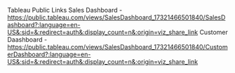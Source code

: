 Tableau Public Links
  Sales Dashboard - https://public.tableau.com/views/SalesDashboard_17321466501840/SalesDashboard?:language=en-US&:sid=&:redirect=auth&:display_count=n&:origin=viz_share_link
  Customer Daashboard - https://public.tableau.com/views/SalesDashboard_17321466501840/CustomerDashboard?:language=en-US&:sid=&:redirect=auth&:display_count=n&:origin=viz_share_link
